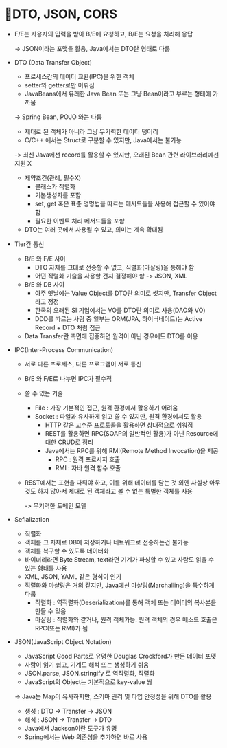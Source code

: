 # DTO, JSON, CORS

*   F/E는 사용자의 입력을 받아 B/E에 요청하고, B/E는 요청을 처리해 응답

    \-> JSON이라는 포맷을 활용, Java에서는 DTO란 형태로 다룸



*   DTO (Data Transfer Object)

    * 프로세스간의 데이터 교환(IPC)을 위한 객체
    * setter와 getter로만 이뤄짐
    * JavaBeans에서 유래한 Java Bean 또는 그냥 Bean이라고 부르는 형태에 가까움

    \-> Spring Bean, POJO 와는 다름

    * 제대로 된 객체가 아니라 그냥 무기력한 데이터 덩어리
    * C/C++ 에서는 Struct로 구분할 수 있지만, Java에서는 불가능

    \-> 최신 Java에선 record를 활용할 수 있지만, 오래된 Bean 관련 라이브러리에선 지원 X

    * 제약조건(관례, 필수X)
      * 클래스가 직렬화
      * 기본생성자를 포함
      * set, get 혹은 표준 명명법을 따르는 메서드들을 사용해 접근할 수 있어야함
      * 필요한 이벤트 처리 메서드들을 포함
    * DTO는 여러 곳에서 사용될 수 있고, 의미는 계속 확대됨



* Tier간 통신
  * B/E 와 F/E 사이
    * DTO 자체를 그대로 전송할 수 없고, 직렬화(마샬링)을 통해야 함
    * 어떤 직렬화 기술을 사용할 건지 결정해야 함 -> JSON, XML
  * B/E 와 DB 사이
    * 아주 옛날에는 Value Object를 DTO란 의미로 썻지만, Transfer Object라고 정정
    * 한국의 오래된 SI 기업에서는 VO를 DTO란 의미로 사용(DAO와 VO)
    * DDD를 따르는 사람 중 일부는 ORM(JPA, 하이버네이트)는 Active Record + DTO 처럼 접근
  * Data Transfer란 측면에 집중하면 원격이 아닌 경우에도 DTO를 이용



* IPC(Inter-Process Communication)
  * 서로 다른 프로세스, 다른 프로그램이 서로 통신
  * B/E 와 F/E로 나누면 IPC가 필수적
  * 쓸 수 있는 기술
    * File : 가장 기본적인 접근, 원격 환경에서 활용하기 어려움
    * Socket : 파일과 유사하게 읽고 쓸 수 있지만, 원격 환경에서도 활용
      * HTTP 같은 고수준 프로토콜을 활용하면 상대적으로 쉬워짐
      * REST를 활용하면 RPC(SOAP의 일반적인 활용)가 아닌 Resource에 대한 CRUD로 정리
      * Java에서는 RPC를 위해 RMI(Remote Method Invocation)을 제공
        * RPC : 원격 프로시저 호출
        * RMI : 자바 원격 함수 호출
  *   REST에서는 표현을 다뤄야 하고, 이를 위해 데이터를 담는 것 외엔 사실상 아무 것도 하지 않아서 제대로 된 객체라고 볼 수 없는 특별한 객체를 사용

      \-> 무기력한 도메인 모델



* Sefialization
  * 직렬화
  * 객체를 그 자체로 DB에 저장하거나 네트워크로 전송하는건 불가능
  * 객체를 복구할 수 있도록 데이터화
  * 바이너리라면 Byte Stream, text라면 기계가 파싱할 수 있고 사람도 읽을 수 있는 형태를 사용
  * XML, JSON, YAML 같은 형식이 인기
  * 직렬화와 마샬링은 거의 같지만, Java에선 마샬링(Marchalling)을 특수하게 다룸
    * 직렬화 : 역직렬화(Deserialization)를 통해 객체 또는 데이터의 복사본을 만들 수 있음
    * 마샬링 : 직렬화와 같거나, 원격 객체가능. 원격 객체의 경우 메소드 호출은 RPC(또는 RMI)가 됨



*   JSON(JavaScript Object Notation)

    * JavaScript Good Parts로 유명한 Douglas Crockford가 만든 데이터 포맷
    * 사람이 읽기 쉽고, 기계도 해석 또는 생성하기 쉬움
    * JSON.parse, JSON.stringify 로 역직렬화, 직렬화
    * JavaScript의 Object는 기본적으로 key-value 쌍

    \-> Java는 Map이 유사하지만, 스키마 관리 및 타입 안정성을 위해 DTO를 활용

    * 생성 : DTO -> Transfer -> JSON
    * 해석 : JSON -> Transfer -> DTO
    * Java에서 Jackson이란 도구가 유명
    * Spring에서는 Web 의존성을 추가하면 바로 사용



